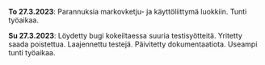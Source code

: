 **To 27.3.2023**: Parannuksia markovketju- ja käyttöliittymä luokkiin. Tunti työaikaa.

**Su 27.3.2023**: Löydetty bugi kokeiltaessa suuria testisyötteitä. Yritetty saada poistettua. Laajennettu testejä. Päivitetty dokumentaatiota. Useampi tunti työaikaa.
